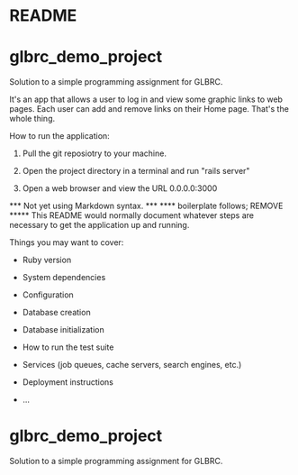 # README
# glbrc_demo_project

Solution to a simple programming assignment for GLBRC.

It's an app that allows a user to log in and view some graphic links to web pages.
Each user can add and remove links on their Home page. That's the whole thing.

How to run the application:
 
   1. Pull the git reposiotry to your machine.

   2. Open the project directory in a terminal and run "rails server"  

   3. Open a web browser and view the URL 0.0.0.0:3000
    

*** Not yet using Markdown syntax.  ***
**** boilerplate follows; REMOVE *****
This README would normally document whatever steps are necessary to get the
application up and running.

Things you may want to cover:

* Ruby version

* System dependencies

* Configuration

* Database creation

* Database initialization

* How to run the test suite

* Services (job queues, cache servers, search engines, etc.)

* Deployment instructions

* ...
# glbrc_demo_project
Solution to a simple programming assignment for GLBRC.
